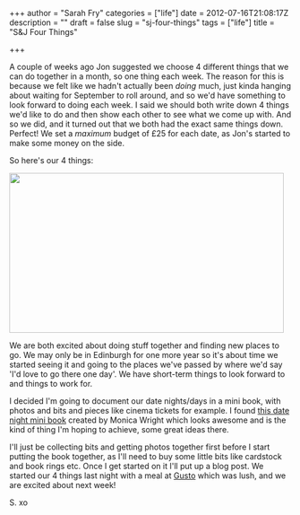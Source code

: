 +++
author = "Sarah Fry"
categories = ["life"]
date = 2012-07-16T21:08:17Z
description = ""
draft = false
slug = "sj-four-things"
tags = ["life"]
title = "S&J Four Things"

+++


A couple of weeks ago Jon suggested we choose 4 different things that we can do together in a month, so one thing each week. The reason for this is because we felt like we hadn't actually been <em>doing</em> much, just kinda hanging about waiting for September to roll around, and so we'd have something to look forward to doing each week. I said we should both write down 4 things we'd like to do and then show each other to see what we come up with. And so we did, and it turned out that we both had the exact same things down. Perfect! We set a <em>maximum</em> budget of £25 for each date, as Jon's started to make some money on the side.

So here's our 4 things:

<a href="http://sweetaspi.co.uk/images/2012/07/IMGP0129.jpg"><img class="aligncenter size-full wp-image-1065" title="fourthings" src="http://sweetaspi.co.uk/images/2012/07/IMGP0129.jpg" alt="" width="490" height="285" /></a>

We are both excited about doing stuff together and finding new places to go. We may only be in Edinburgh for one more year so it's about time we started seeing it and going to the places we've passed by where we'd say 'I'd love to go there one day'. We have short-term things to look forward to and things to work for.

I decided I'm going to document our date nights/days in a mini book, with photos and bits and pieces like cinema tickets for example. I found <a href="http://www.iloveitallwithmonikawright.com/2011/03/date-night.html" target="_blank">this date night mini book</a> created by Monica Wright which looks awesome and is the kind of thing I'm hoping to achieve, some great ideas there.

I'll just be collecting bits and getting photos together first before I start putting the book together, as I'll need to buy some little bits like cardstock and book rings etc. Once I get started on it I'll put up a blog post. We started our 4 things last night with a meal at <a href="http://www.gustorestaurants.uk.com/restaurants/gusto-edinburgh" target="_blank">Gusto</a> which was lush, and we are excited about next week!

S. xo

